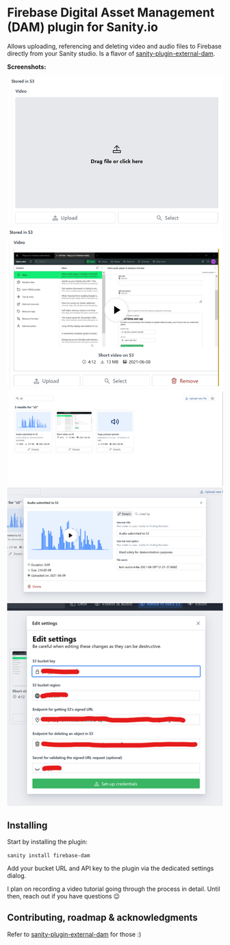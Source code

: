 # Firebase Digital Asset Management (DAM) plugin for Sanity.io

Allows uploading, referencing and deleting video and audio files to Firebase directly from your Sanity studio. Is a flavor of [sanity-plugin-external-dam](https://github.com/hdoro/sanity-plugin-external-dam).

**Screenshots:**

![Screenshot of the file uploader](https://raw.githubusercontent.com/hdoro/sanity-plugin-external-dam/main/screenshot-uploader.png)
![Screenshot of the file preview](https://raw.githubusercontent.com/hdoro/sanity-plugin-external-dam/main/screenshot-file-preview.png)
![Screenshot of the file browser](https://raw.githubusercontent.com/hdoro/sanity-plugin-external-dam/main/screenshot-browser.png)
![Screenshot of the file details](https://raw.githubusercontent.com/hdoro/sanity-plugin-external-dam/main/screenshot-file-details.png)
![Screenshot of the credentials set-up](https://raw.githubusercontent.com/hdoro/sanity-plugin-external-dam/main/screenshot-credentials.png)

## Installing

Start by installing the plugin:

`sanity install firebase-dam`

Add your bucket URL and API key to the plugin via the dedicated settings dialog.

I plan on recording a video tutorial going through the process in detail. Until then, reach out if you have questions 😉

## Contributing, roadmap & acknowledgments

Refer to [sanity-plugin-external-dam](https://github.com/hdoro/sanity-plugin-external-dam) for those :)